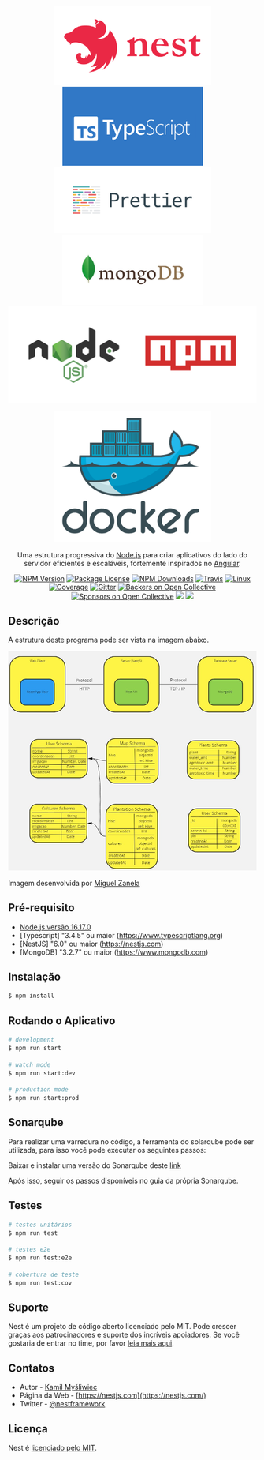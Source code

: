 <p align="center">
  <a href="http://nestjs.com/" target="blank"><img src="./assets/nestjs_logo.png" width="320" alt="Nest Logo" /></a>
  <img src="./assets/typescript-logo.png" width="285" alt="Ts logo" />
  <img src="./assets/prettier_logo.png" width="320" alt="prettier logo" />  
  <img src="./assets/mongodb_logo.jpg" width="285" alt="mongo logo" />
  <img src="./assets/node_npm%20_logo.png" width="600" alt="npm logo" />
</p>
<p align="center">
<img src="./assets/homepage-docker-logo.png" width="320" alt="docker logo" />
</p>

[travis-image]: https://api.travis-ci.org/nestjs/nest.svg?branch=master
[travis-url]: https://travis-ci.org/nestjs/nest
[linux-image]: https://img.shields.io/travis/nestjs/nest/master.svg?label=linux
[linux-url]: https://travis-ci.org/nestjs/nest

  <p align="center">Uma estrutura progressiva do <a href="http://nodejs.org" target="blank">Node.js</a>  para criar aplicativos do lado do servidor eficientes e escaláveis, fortemente inspirados no <a href="https://angular.io" target="blank">Angular</a>.</p>
    <p align="center">
<a href="https://www.npmjs.com/~nestjscore"><img src="https://img.shields.io/npm/v/@nestjs/core.svg" alt="NPM Version" /></a>
<a href="https://www.npmjs.com/~nestjscore"><img src="https://img.shields.io/npm/l/@nestjs/core.svg" alt="Package License" /></a>
<a href="https://www.npmjs.com/~nestjscore"><img src="https://img.shields.io/npm/dm/@nestjs/core.svg" alt="NPM Downloads" /></a>
<a href="https://travis-ci.org/nestjs/nest"><img src="https://api.travis-ci.org/nestjs/nest.svg?branch=master" alt="Travis" /></a>
<a href="https://travis-ci.org/nestjs/nest"><img src="https://img.shields.io/travis/nestjs/nest/master.svg?label=linux" alt="Linux" /></a>
<a href="https://coveralls.io/github/nestjs/nest?branch=master"><img src="https://coveralls.io/repos/github/nestjs/nest/badge.svg?branch=master#5" alt="Coverage" /></a>
<a href="https://gitter.im/nestjs/nestjs?utm_source=badge&utm_medium=badge&utm_campaign=pr-badge&utm_content=body_badge"><img src="https://badges.gitter.im/nestjs/nestjs.svg" alt="Gitter" /></a>
<a href="https://opencollective.com/nest#backer"><img src="https://opencollective.com/nest/backers/badge.svg" alt="Backers on Open Collective" /></a>
<a href="https://opencollective.com/nest#sponsor"><img src="https://opencollective.com/nest/sponsors/badge.svg" alt="Sponsors on Open Collective" /></a>
  <a href="https://paypal.me/kamilmysliwiec"><img src="https://img.shields.io/badge/Donate-PayPal-dc3d53.svg"/></a>
  <a href="https://twitter.com/nestframework"><img src="https://img.shields.io/twitter/follow/nestframework.svg?style=social&label=Follow"></a>
</p>
  <!--[![Backers on Open Collective](https://opencollective.com/nest/backers/badge.svg)](https://opencollective.com/nest#backer)
  [![Sponsors on Open Collective](https://opencollective.com/nest/sponsors/badge.svg)](https://opencollective.com/nest#sponsor)-->

## Descrição
A estrutura deste programa pode ser vista na imagem abaixo.
<p align="center">
  <img src="./assets/arquitetura.jpg" alt="arquitetura" />
</p>
Imagem desenvolvida por <a href="mailto:miguelzanela89@gmail.com?">Miguel Zanela</a>


## Pré-requisito
- [Node.js versão 16.17.0](https://nodejs.org/en/)
- [Typescript] "3.4.5" ou maior (https://www.typescriptlang.org)
- [NestJS] "6.0" ou maior (https://nestjs.com)
- [MongoDB] "3.2.7" ou maior (https://www.mongodb.com)

## Instalação

```bash
$ npm install
```

## Rodando o Aplicativo

```bash
# development
$ npm run start

# watch mode
$ npm run start:dev

# production mode
$ npm run start:prod
```

## Sonarqube
Para realizar uma varredura no código, a ferramenta do solarqube pode ser utilizada, para isso você pode executar os seguintes passos:

Baixar e instalar uma versão do Sonarqube deste [link](https://docs.sonarqube.org/latest/setup/get-started-2-minutes/)

Após isso, seguir os passos disponíveis no guia da própria Sonarqube.

## Testes

```bash
# testes unitários
$ npm run test

# testes e2e 
$ npm run test:e2e

# cobertura de teste
$ npm run test:cov
```

## Suporte

Nest é um projeto de código aberto licenciado pelo MIT. Pode crescer graças aos patrocinadores e suporte dos incríveis apoiadores. Se você gostaria de entrar no time, por favor [leia mais aqui](https://docs.nestjs.com/support).

## Contatos

- Autor - [Kamil Myśliwiec](https://kamilmysliwiec.com)
- Página da Web - [https://nestjs.com](https://nestjs.com/)
- Twitter - [@nestframework](https://twitter.com/nestframework)

## Licença

  Nest é [licenciado pelo MIT](LICENSE).
